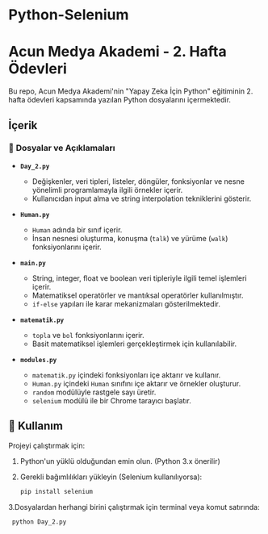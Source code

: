 # Python-Selenium
# Acun Medya Akademi - 2. Hafta Ödevleri

Bu repo, Acun Medya Akademi'nin "Yapay Zeka İçin Python" eğitiminin 2. hafta ödevleri kapsamında yazılan Python dosyalarını içermektedir.

## İçerik

### 📂 **Dosyalar ve Açıklamaları**
- **`Day_2.py`**  
  - Değişkenler, veri tipleri, listeler, döngüler, fonksiyonlar ve nesne yönelimli programlamayla ilgili örnekler içerir.
  - Kullanıcıdan input alma ve string interpolation tekniklerini gösterir.

- **`Human.py`**  
  - `Human` adında bir sınıf içerir.
  - İnsan nesnesi oluşturma, konuşma (`talk`) ve yürüme (`walk`) fonksiyonlarını içerir.

- **`main.py`**  
  - String, integer, float ve boolean veri tipleriyle ilgili temel işlemleri içerir.
  - Matematiksel operatörler ve mantıksal operatörler kullanılmıştır.
  - `if-else` yapıları ile karar mekanizmaları gösterilmektedir.

- **`matematik.py`**  
  - `topla` ve `bol` fonksiyonlarını içerir.
  - Basit matematiksel işlemleri gerçekleştirmek için kullanılabilir.

- **`modules.py`**  
  - `matematik.py` içindeki fonksiyonları içe aktarır ve kullanır.
  - `Human.py` içindeki `Human` sınıfını içe aktarır ve örnekler oluşturur.
  - `random` modülüyle rastgele sayı üretir.
  - `selenium` modülü ile bir Chrome tarayıcı başlatır.

## 🚀 Kullanım

Projeyi çalıştırmak için:

1. Python'un yüklü olduğundan emin olun. (Python 3.x önerilir)
2. Gerekli bağımlılıkları yükleyin (Selenium kullanılıyorsa):

   ```sh
   pip install selenium

3.Dosyalardan herhangi birini çalıştırmak için terminal veya komut satırında:

   ```sh
    python Day_2.py
